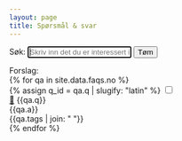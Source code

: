 ```yaml
---
layout: page
title: Spørsmål & svar
---
```


<form id="tag-filter" style="margin-bottom: 1em; display:inline-block">
    <label>Søk: <input autofocus required autocomplete="off"
        type="text" name="search" id="search" style="width: 14em;"
        placeholder="Skriv inn det du er interessert i" />
    </label>
</form>
<!-- had to move this outside of the form to prevent it from being invoked as the submit action-->
<div style="display:inline"><button id="clear-form-button">Tøm</button></div>
<div>Forslag: <span id="suggestions"></span></div>

<div class="accordion" id="accordion">
{% for qa in site.data.faqs.no %}
    <div class="accordion__tab" data-tags="{{qa.tags | join: ","}}">
        {% assign q_id = qa.q | slugify: "latin" %}
        <input type="checkbox" id="{{q_id }}" />
        <div class="accordion__tab-label-box" >
            <a href="#{{q_id}}" class="accordion__tab-link">🔗</a>
            <label class="accordion__tab-label" for="{{q_id}}">{{qa.q}}</label>
        </div>
        <div class="accordion__tab-content">{{qa.a}}</div>
        <div class="visually-hidden">{{qa.tags | join: " "}}</div>
    </div>
{% endfor %}
</div>

<script>
const filter = document.getElementById('tag-filter')
const accordion =  document.getElementById('accordion')
const tabs = accordion.getElementsByClassName('accordion__tab')

const myHistory = {
    _listeners: [],
    notify(){ 
        const path = location.href
        this._listeners.map(l => l(path)) 
    },
    listen(listener) { this._listeners.push(listener)},
    push(path){
       history.pushState(null,null,path)
       this.notify();
    }
}
window.addEventListener("popstate", (event) => {
   myHistory.notify(); 
});


// Auto-expand FAQ item based on anchor link
function autoExpandFaqItemInURL(){
    const hashText = location.hash.slice(1); // trim off #. empty string can also be sliced
    if (!hashText) return;

    const id = decodeURIComponent(hashText)
    const inputNode = document.getElementById(id);
    if (!inputNode) {
        console.error("Unable to find anchor with id: " + id);
        return;
    }

    console.debug("Expanding node with id " + id)
    inputNode.checked = true;
}

function setupSearch(){
    /** @type {HTMLInputElement} */
    const search = document.getElementById('search')
    const suggestions = document.getElementById('suggestions')
    const clearFormButton = document.getElementById('clear-form-button')

    function getUrl(){
        return new URL(location.href)
    }

    function filterSuggestions(searchTerm){
        Array.from(tabs).forEach( (tab) => {
            const tags = tab.dataset.tags.length ? tab.dataset.tags.split(',') : []
            const lowerCaseSearchTerm = searchTerm.toLowerCase()

            if(tab.innerText.toLowerCase().includes(lowerCaseSearchTerm)) {
                tab.classList.remove('hide')
            } else if(tags.some( tag => lowerCaseSearchTerm.includes(tag))) {
                tab.classList.remove('hide')
            } else {
                tab.classList.add('hide')
            }
        })
    }


    function filterBySearchParamInUrl() {
        const searchParam = getUrl().searchParams.get('search')
        search.value = searchParam;
        filterSuggestions(search.value)
    }

    filterBySearchParamInUrl();
    myHistory.listen(filterBySearchParamInUrl)

    search.oninput = e => {
        filterSuggestions(search.value)
    }

    filter.onsubmit = e => {
        filterSuggestions(search.value)
        e.preventDefault();
    }
    

    clearFormButton.onclick = e => {
        console.log('clear button clicked')
        search.value = ''
        filter.submit();
    }

    // render suggestions
    const links = []
    for(const word of ['kjøkken', 'transport', 'vinter', 'vin', 'barn', 'leker']) {
        const link = document.createElement('a')
        const url = getUrl()
        url.searchParams.set('search', word)
        url.hash = ''
        link.href=url.toString();
        link.innerText = word
        link.className = "search__suggestion"
        links.push(link)
    }
    suggestions.append(...links)
    // avoid re-rendering the page by hooking into urls
    suggestions.onclick = e => {
        e.preventDefault();

        const url = new URL(e.target.href);
        const href = e.target.href;
        const newPath = href.replace(url.origin, '')
        myHistory.push(newPath)
    }
}

function unhideAll(){
    Array.from(tabs).forEach( tab => {
        tab.classList.remove('hide')
    })
}

window.addEventListener('DOMContentLoaded', function() {
    autoExpandFaqItemInURL();
    setupSearch();
    window.onhashchange = autoExpandFaqItemInURL;
});


</script>
